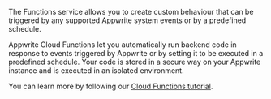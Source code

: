 The Functions service allows you to create custom behaviour that can be triggered by any supported Appwrite system events or by a predefined schedule.

Appwrite Cloud Functions let you automatically run backend code in response to events triggered by Appwrite or by setting it to be executed in a predefined schedule. Your code is stored in a secure way on your Appwrite instance and is executed in an isolated environment.

You can learn more by following our [Cloud Functions tutorial](https://appwrite.io/docs/functions).
